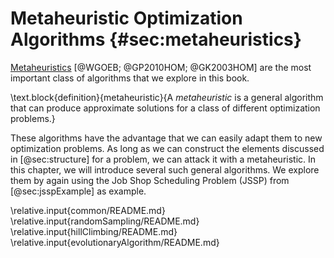 # Metaheuristic Optimization Algorithms {#sec:metaheuristics}

[Metaheuristics](http://en.wikipedia.org/wiki/Metaheuristic)&nbsp;[@WGOEB; @GP2010HOM; @GK2003HOM] are the most important class of algorithms that we explore in this book.

\text.block{definition}{metaheuristic}{A *metaheuristic* is a general algorithm that can produce approximate solutions for a class of different optimization problems.}

These algorithms have the advantage that we can easily adapt them to new optimization problems.
As long as we can construct the elements discussed in [@sec:structure] for a problem, we can attack it with a metaheuristic.
In this chapter, we will introduce several such general algorithms.
We explore them by again using the Job Shop Scheduling Problem (JSSP) from [@sec:jsspExample] as example.

\relative.input{common/README.md}
\relative.input{randomSampling/README.md}
\relative.input{hillClimbing/README.md}
\relative.input{evolutionaryAlgorithm/README.md}
